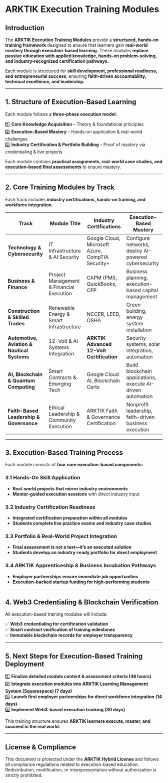 # ARKTIK Execution Training Modules  

## **Introduction**  
The **ARKTIK Execution Training Modules** provide a **structured, hands-on training framework** designed to ensure that learners gain **real-world mastery through execution-based learning.** These modules **replace passive education with applied knowledge, hands-on problem-solving, and industry-recognized certification pathways.**  

Each module is structured for **skill development, professional readiness, and entrepreneurial success**, ensuring **faith-driven accountability, technical excellence, and leadership.**  

---  

## **1. Structure of Execution-Based Learning**  

Each module follows a **three-phase execution model:**  

1️⃣ **Core Knowledge Acquisition** – Theory & foundational principles  
2️⃣ **Execution-Based Mastery** – Hands-on application & real-world challenges  
3️⃣ **Industry Certification & Portfolio Building** – Proof of mastery via credentialing & live projects  

Each module contains **practical assignments, real-world case studies, and execution-based final assessments** to ensure mastery.  

---  

## **2. Core Training Modules by Track**  

Each track includes **industry certifications, hands-on training, and workforce integration.**  

| **Track** | **Module Title** | **Industry Certifications** | **Execution-Based Mastery** |
|-----------|----------------|--------------------------|----------------------------|
| **Technology & Cybersecurity** | IT Infrastructure & AI Security | Google Cloud, Microsoft Azure, CompTIA Security+ | Configure networks, deploy AI-powered cybersecurity |
| **Business & Finance** | Project Management & Financial Execution | CAPM (PMI), QuickBooks, CFP | Business planning, execution-based capital management |
| **Construction & Skilled Trades** | Renewable Energy & Smart Infrastructure | NCCER, LEED, OSHA | Green building, energy system installation |
| **Automotive, Aviation & Nautical Systems** | 12-Volt & AI Systems Integration | **ARKTIK Advanced 12-Volt Certification** | Security systems, solar integration, automation |
| **AI, Blockchain & Quantum Computing** | Smart Contracts & Emerging Tech | Google Cloud AI, Blockchain Certs | Build blockchain applications, execute AI-driven automation |
| **Faith-Based Leadership & Governance** | Ethical Leadership & Community Execution | ARKTIK Faith & Governance Certification | Nonprofit leadership, faith-driven business execution |  

---  

## **3. Execution-Based Training Process**  

Each module consists of **four core execution-based components:**  

### **3.1 Hands-On Skill Application**  
- **Real-world projects that mirror industry environments**  
- **Mentor-guided execution sessions** with direct industry input  

### **3.2 Industry Certification Readiness**  
- **Integrated certification preparation within all modules**  
- **Students complete live practice exams and industry case studies**  

### **3.3 Portfolio & Real-World Project Integration**  
- **Final assessment is not a test—it’s an executed solution**  
- **Students develop an industry-ready portfolio for direct employment**  

### **3.4 ARKTIK Apprenticeship & Business Incubation Pathways**  
- **Employer partnerships ensure immediate job opportunities**  
- **Execution-backed startup funding for high-performing students**  

---  

## **4. Web3 Credentialing & Blockchain Verification**  

All execution-based training modules will include:  

✅ **Web3 credentialing for certification validation**  
✅ **Smart contract verification of training milestones**  
✅ **Immutable blockchain records for employer transparency**  

---  

## **5. Next Steps for Execution-Based Training Deployment**  

1️⃣ **Finalize detailed module content & assessment criteria (48 hours)**  
2️⃣ **Integrate execution modules into ARKTIK Learning Management System (Squarespace) (7 days)**  
3️⃣ **Launch first employer partnerships for direct workforce integration (14 days)**  
4️⃣ **Implement Web3-based execution tracking (30 days)**  

This training structure ensures **ARKTIK learners execute, master, and succeed in the real world.**  

---  

## **License & Compliance**  

This document is protected under the **ARKTIK Hybrid License** and follows all compliance regulations related to execution-based education. Redistribution, modification, or misrepresentation without authorization is strictly prohibited.  
